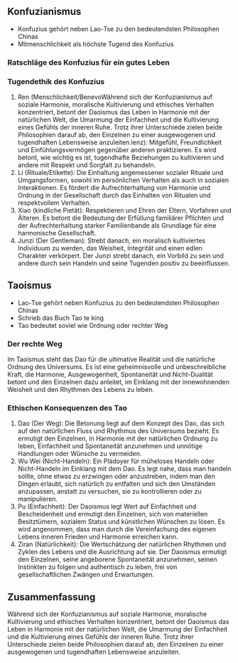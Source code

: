## Konfuzianismus

- Konfuzius gehört neben Lao-Tse zu den bedeutendsten Philosophen Chinas
- Mitmenschlichkeit als höchste Tugend des Konfuzius

### Ratschläge des Konfuzius für ein gutes Leben

### Tugendethik des Konfuzius

1. Ren (Menschlichkeit/BenevoWährend sich der Konfuzianismus auf soziale Harmonie, moralische Kultivierung und ethisches Verhalten konzentriert, betont der Daoismus das Leben in Harmonie mit der natürlichen Welt, die Umarmung der Einfachheit und die Kultivierung eines Gefühls der inneren Ruhe. Trotz ihrer Unterschiede zielen beide Philosophien darauf ab, den Einzelnen zu einer ausgewogenen und tugendhaften Lebensweise anzuleiten.lenz): Mitgefühl, Freundlichkeit und Einfühlungsvermögen gegenüber anderen praktizieren. Es wird betont, wie wichtig es ist, tugendhafte Beziehungen zu kultivieren und andere mit Respekt und Sorgfalt zu behandeln.
2. Li (Rituale/Etikette): Die Einhaltung angemessener sozialer Rituale und Umgangsformen, sowohl im persönlichen Verhalten als auch in sozialen Interaktionen. Es fördert die Aufrechterhaltung von Harmonie und Ordnung in der Gesellschaft durch das Einhalten von Ritualen und respektvollem Verhalten.
3. Xiao (kindliche Pietät): Respektieren und Ehren der Eltern, Vorfahren und Älteren. Es betont die Bedeutung der Erfüllung familiärer Pflichten und der Aufrechterhaltung starker Familienbande als Grundlage für eine harmonische Gesellschaft.
4. Junzi (Der Gentleman): Strebt danach, ein moralisch kultiviertes Individuum zu werden, das Weisheit, Integrität und einen edlen Charakter verkörpert. Der Junzi strebt danach, ein Vorbild zu sein und andere durch sein Handeln und seine Tugenden positiv zu beeinflussen.

## Taoismus

- Lao-Tse gehört neben Konfuzius zu den bedeutendsten Philosophen Chinas
- Schrieb das Buch Tao te king
- Tao bedeutet soviel wie Ordnung oder rechter Weg

### Der rechte Weg

Im Taoismus steht das Dao für die ultimative Realität und die natürliche Ordnung des Universums. Es ist eine geheimnisvolle und unbeschreibliche Kraft, die Harmonie, Ausgewogenheit, Spontaneität und Nicht-Dualität betont und den Einzelnen dazu anleitet, im Einklang mit der innewohnenden Weisheit und den Rhythmen des Lebens zu leben.

### Ethischen Konsequenzen des Tao

1. Dao (Der Weg): Die Betonung liegt auf dem Konzept des Dao, das sich auf den natürlichen Fluss und Rhythmus des Universums bezieht. Es ermutigt den Einzelnen, in Harmonie mit der natürlichen Ordnung zu leben, Einfachheit und Spontaneität anzunehmen und unnötige Handlungen oder Wünsche zu vermeiden.
2. Wu Wei (Nicht-Handeln): Ein Plädoyer für müheloses Handeln oder Nicht-Handeln im Einklang mit dem Dao. Es legt nahe, dass man handeln sollte, ohne etwas zu erzwingen oder anzustreben, indem man den Dingen erlaubt, sich natürlich zu entfalten und sich den Umständen anzupassen, anstatt zu versuchen, sie zu kontrollieren oder zu manipulieren.
3. Pu (Einfachheit): Der Daoismus legt Wert auf Einfachheit und Bescheidenheit und ermutigt den Einzelnen, sich von materiellen Besitztümern, sozialem Status und künstlichen Wünschen zu lösen. Es wird angenommen, dass man durch die Vereinfachung des eigenen Lebens inneren Frieden und Harmonie erreichen kann.
4. Ziran (Natürlichkeit): Die Wertschätzung der natürlichen Rhythmen und Zyklen des Lebens und die Ausrichtung auf sie. Der Daoismus ermutigt den Einzelnen, seine angeborene Spontaneität anzunehmen, seinen Instinkten zu folgen und authentisch zu leben, frei von gesellschaftlichen Zwängen und Erwartungen.

## Zusammenfassung

Während sich der Konfuzianismus auf soziale Harmonie, moralische Kultivierung und ethisches Verhalten konzentriert, betont der Daoismus das Leben in Harmonie mit der natürlichen Welt, die Umarmung der Einfachheit und die Kultivierung eines Gefühls der inneren Ruhe. Trotz ihrer Unterschiede zielen beide Philosophien darauf ab, den Einzelnen zu einer ausgewogenen und tugendhaften Lebensweise anzuleiten.
